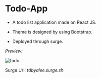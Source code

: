 # Todo-App

- A todo list application made on React JS.

- Theme is designed by using Bootstrap.

- Deployed through surge.

*Preview:*

![todo](https://user-images.githubusercontent.com/59365805/99874065-7e943480-2c06-11eb-838a-ce291e8123a6.png)


Surge Url: *tdbyalee.surge.sh*

